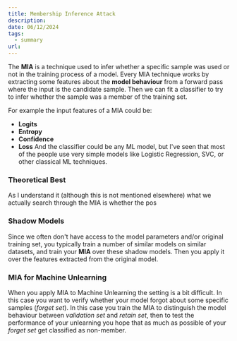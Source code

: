 ```yaml
---
title: Membership Inference Attack
description: 
date: 06/12/2024
tags:
  - summary
url:
---
```

The **MIA** is a technique used to infer whether a specific sample was used or not in the training process of a model. Every MIA technique works by extracting some features about the **model behaviour** from a forward pass where the input is the candidate sample. Then we can fit a classifier to try to infer whether the sample was a member of the training set.

For example the input features of a MIA could be:
- **Logits**
- **Entropy**
- **Confidence**
- **Loss**
And the classifier could be any ML model, but I've seen that most of the people use very simple models like Logistic Regression, SVC, or other classical ML techniques.

### Theoretical Best
As I understand it (although this is not mentioned elsewhere) what we actually search through the MIA is whether the pos
### Shadow Models
Since we often don't have access to the model parameters and/or original training set, you typically train a number of similar models on similar datasets, and train your **MIA** over these shadow models. Then you apply it over the features extracted from the original model. 

### MIA for Machine Unlearning
When you apply MIA to Machine Unlearning the setting is a bit difficult. In this case you want to verify whether your model forgot about some specific samples (*forget set*). In this case you train the MIA to distinguish the model behaviour between *validation set* and *retain set*, then to test the performance of your unlearning you hope that as much as possible of your *forget set* get classified as non-member. 